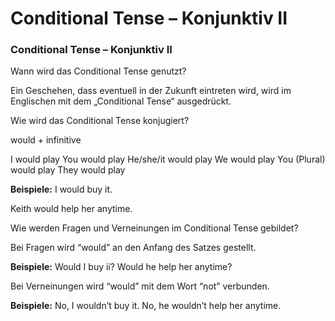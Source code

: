 # Conditional Tense – Konjunktiv II

[](http://www.jabbalab.com/blog/wp-content/uploads/2012/01/Conditional-Tense.jpg)

### Conditional Tense – Konjunktiv II

Wann wird das Conditional Tense genutzt?

Ein Geschehen, dass eventuell in der Zukunft eintreten wird, wird im Englischen mit dem „Conditional Tense“ ausgedrückt. 

Wie wird das Conditional Tense konjugiert?

 would + infinitive 

I would play
You would play
He/she/it would play
We would play
You (Plural) would play
They would play

**Beispiele:**
I would buy it.

Keith would help her anytime.

Wie werden Fragen und Verneinungen im Conditional Tense gebildet?

Bei Fragen wird “would” an den Anfang des Satzes gestellt.

**Beispiele:**
Would I buy ii?
Would he help her anytime?

Bei Verneinungen wird “would” mit dem Wort “not” verbunden.

**Beispiele:**
No, I wouldn’t buy it.
No, he  wouldn’t help her anytime.
